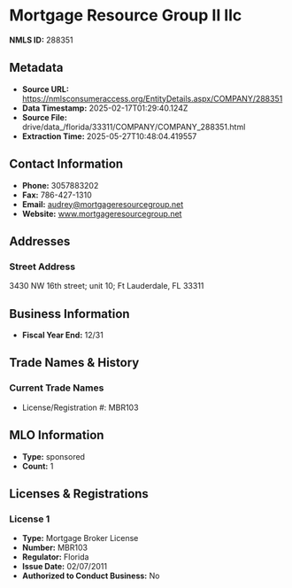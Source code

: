 # Mortgage Resource Group II llc

**NMLS ID:** 288351

## Metadata
- **Source URL:** https://nmlsconsumeraccess.org/EntityDetails.aspx/COMPANY/288351
- **Data Timestamp:** 2025-02-17T01:29:40.124Z
- **Source File:** drive/data_/florida/33311/COMPANY/COMPANY_288351.html
- **Extraction Time:** 2025-05-27T10:48:04.419557

## Contact Information
- **Phone:** 3057883202
- **Fax:** 786-427-1310
- **Email:** audrey@mortgageresourcegroup.net
- **Website:** www.mortgageresourcegroup.net

## Addresses
### Street Address
3430 NW 16th street; unit 10; Ft Lauderdale, FL 33311

## Business Information
- **Fiscal Year End:** 12/31

## Trade Names & History
### Current Trade Names
- License/Registration #: MBR103

## MLO Information
- **Type:** sponsored
- **Count:** 1

## Licenses & Registrations

### License 1
- **Type:** Mortgage Broker License
- **Number:** MBR103
- **Regulator:** Florida
- **Issue Date:** 02/07/2011
- **Authorized to Conduct Business:** No
